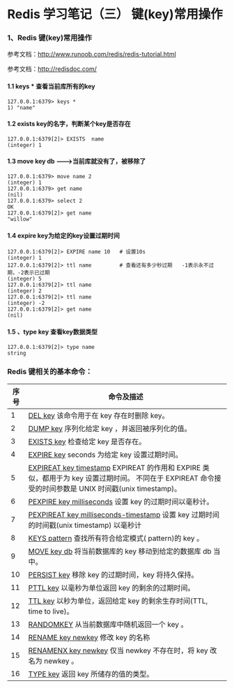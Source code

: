 # Redis 学习笔记（三）   键(key)常用操作

### 1、Redis 键(key)常用操作

参考文档：http://www.runoob.com/redis/redis-tutorial.html

参考文档：http://redisdoc.com/

#### 1.1   keys *    查看当前库所有的key 

~~~shell
127.0.0.1:6379> keys *
1) "name"
~~~

#### 1.2  exists key的名字，判断某个key是否存在

~~~shell
127.0.0.1:6379[2]> EXISTS  name
(integer) 1		
~~~

#### 1.3 move key db   --->当前库就没有了，被移除了

~~~shell
127.0.0.1:6379> move name 2
(integer) 1
127.0.0.1:6379> get name 
(nil)
127.0.0.1:6379> select 2
OK
127.0.0.1:6379[2]> get name  
"willow"

~~~

#### 1.4 expire key为给定的key设置过期时间

~~~shell
127.0.0.1:6379[2]> EXPIRE name 10   # 设置10s
(integer) 1
127.0.0.1:6379[2]> ttl name         # 查看还有多少秒过期   -1表示永不过期，-2表示已过期
(integer) 5
127.0.0.1:6379[2]> ttl name
(integer) 2
127.0.0.1:6379[2]> ttl name 
(integer) -2
127.0.0.1:6379[2]> get name 
(nil)

~~~

#### 1.5 、type key 查看key数据类型

~~~shell
127.0.0.1:6379[2]> type name
string
~~~



### Redis 键相关的基本命令： 	 

| 序号 | 命令及描述                                                   |
| ---- | ------------------------------------------------------------ |
| 1    | [DEL key](http://www.runoob.com/redis/keys-del.html) 该命令用于在 key 存在时删除 key。 |
| 2    | [DUMP key](http://www.runoob.com/redis/keys-dump.html)  序列化给定 key ，并返回被序列化的值。 |
| 3    | [EXISTS key](http://www.runoob.com/redis/keys-exists.html)  检查给定 key 是否存在。 |
| 4    | [EXPIRE key](http://www.runoob.com/redis/keys-expire.html) seconds 为给定 key 设置过期时间。 |
| 5    | [EXPIREAT key timestamp](http://www.runoob.com/redis/keys-expireat.html)  EXPIREAT 的作用和 EXPIRE 类似，都用于为 key 设置过期时间。 不同在于 EXPIREAT 命令接受的时间参数是 UNIX 时间戳(unix timestamp)。 |
| 6    | [PEXPIRE key milliseconds](http://www.runoob.com/redis/keys-pexpire.html)  设置 key 的过期时间以毫秒计。 |
| 7    | [PEXPIREAT key milliseconds-timestamp](http://www.runoob.com/redis/keys-pexpireat.html)  设置 key 过期时间的时间戳(unix timestamp) 以毫秒计 |
| 8    | [KEYS pattern](http://www.runoob.com/redis/keys-keys.html)  查找所有符合给定模式( pattern)的 key 。 |
| 9    | [MOVE key db](http://www.runoob.com/redis/keys-move.html)  将当前数据库的 key 移动到给定的数据库 db 当中。 |
| 10   | [PERSIST key](http://www.runoob.com/redis/keys-persist.html)  移除 key 的过期时间，key 将持久保持。 |
| 11   | [PTTL key](http://www.runoob.com/redis/keys-pttl.html)  以毫秒为单位返回 key 的剩余的过期时间。 |
| 12   | [TTL key](http://www.runoob.com/redis/keys-ttl.html)  以秒为单位，返回给定 key 的剩余生存时间(TTL, time to live)。 |
| 13   | [RANDOMKEY](http://www.runoob.com/redis/keys-randomkey.html)  从当前数据库中随机返回一个 key 。 |
| 14   | [RENAME key newkey](http://www.runoob.com/redis/keys-rename.html)  修改 key 的名称 |
| 15   | [RENAMENX key newkey](http://www.runoob.com/redis/keys-renamenx.html)  仅当 newkey 不存在时，将 key 改名为 newkey 。 |
| 16   | [TYPE key](http://www.runoob.com/redis/keys-type.html)  返回 key 所储存的值的类型。 |